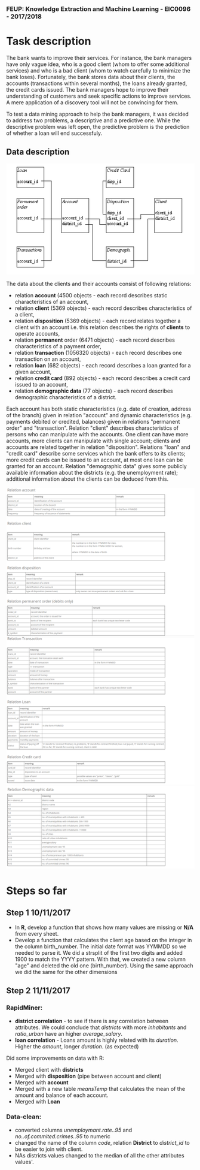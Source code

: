 ### FEUP: Knowledge Extraction and Machine Learning - EIC0096 - 2017/2018

# Task description
The bank wants to improve their services. For instance, the bank managers have only vague idea, who is a good client (whom to offer some additional services) and who is a bad client (whom to watch carefully to minimize the bank loses). Fortunately, the bank stores data about their clients, the accounts (transactions within several months), the loans already granted, the credit cards issued. The bank managers hope to improve their understanding of customers and seek specific actions to improve services. A mere application of a discovery tool will not be convincing for them.  

To test a data mining approach to help the bank managers, it was decided to address two problems, a descriptive and a predictive one. While the descriptive problem was left open, the predictive problem is the prediction of whether a loan will end successfuly.

## Data description

<img src= "https://github.com/luistelmocosta/ecac-feup/blob/master/img/data.gif"/>

The data about the clients and their accounts consist of following relations:

- relation **account** (4500 objects - each record describes static characteristics of an account,
- relation **client** (5369 objects) - each record describes characteristics of a client,
- relation **disposition** (5369 objects) - each record relates together a client with an account i.e. this relation describes the rights of **clients** to operate accounts,
- relation **permanent** order (6471 objects) - each record describes characteristics of a payment order,
- relation **transaction** (1056320 objects) - each record describes one transaction on an account,
- relation **loan** (682 objects) - each record describes a loan granted for a given account,
- relation **credit card** (892 objects) - each record describes a credit card issued to an account,
- relation **demographic data** (77 objects) - each record describes demographic characteristics of a district.

Each account has both static characteristics (e.g. date of creation, address of the branch) given in relation "account" and dynamic characteristics (e.g. payments debited or credited, balances) given in relations "permanent order" and "transaction". Relation "client" describes characteristics of persons who can manipulate with the accounts. One client can have more accounts, more clients can manipulate with single account; clients and accounts are related together in relation "disposition". Relations "loan" and "credit card" describe some services which the bank offers to its clients; more credit cards can be issued to an account, at most one loan can be granted for an account. Relation "demographic data" gives some publicly available information about the districts (e.g. the unemployment rate); additional information about the clients can be deduced from this.

<img src= "https://github.com/luistelmocosta/ecac-feup/blob/master/img/relations1.png"/>
<img src= "https://github.com/luistelmocosta/ecac-feup/blob/master/img/Relations2.png"/>
<img src= "https://github.com/luistelmocosta/ecac-feup/blob/master/img/Relations3.png"/>

# Steps so far 


## Step 1 10/11/2017

* In **R**, develop a function that shows how many values are missing or **N/A** from every sheet. 
* Develop a function that calculates the client age based on the integer in the column birth_number. The initial date format was YYMMDD so we needed to parse it. We did a strsplit of the first two digits and added 1900 to match the YYYY pattern. With that, we created a new column "age" and deleted the old one (birth_number).
Using the same approach we did the same for the other dimensions

## Step 2 11/11/2017
### RapidMiner:
- **district correlation** - to see if there is any correlation between attributes. We could conclude that *districts* with more *inhabitants* and *ratio_urban* have an higher *average_salary*.
- **loan correlation** - Loans amount is highly related with its *duration*. Higher the *amount*, longer *duration*. (as expected)


Did some improvements on data with R:
- Merged client with **districts**
- Merged with **disposition** (pipe between account and client)
- Merged with **account** 
- Merged with a new table *meansTemp* that calculates the mean of the amount and balance of each account.
- Merged with **Loan**

### Data-clean:
- converted columns *unemploymant.rate..95* and *no..of.commited.crimes..95* to numeric
- changed the name of the column *code*, relation **District** to *district_id* to be easier to join with client.
- NAs districts values changed to the median of all the other attributes values'.

